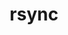 ---
title: "rsync"
layout: cache
categories: [package, develop-2025-03-23]
meta: {"compilers": ["gcc@=11.4.0"], "num_specs": 1, "num_specs_by_stack": {"hep": 1, "root": 1}, "oss": ["ubuntu22.04"], "platforms": ["linux"], "stacks": ["hep", "root"], "targets": ["x86_64_v3"], "versions": ["3.4.1"]}
spec_details: [{"compiler": "gcc@=11.4.0", "hash": "mmtigacfahjamhkpnlv2y575ftwve3ow", "os": "ubuntu22.04", "platform": "linux", "size": "-", "stacks": ["hep", "root"], "target": "x86_64_v3", "variants": ["build_system=autotools"], "versions": ["3.4.1"]}]
---